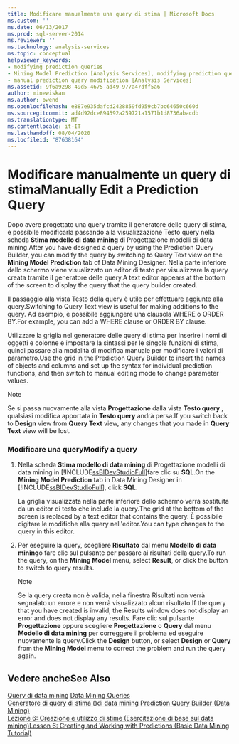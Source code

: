 ```yaml
---
title: Modificare manualmente una query di stima | Microsoft Docs
ms.custom: ''
ms.date: 06/13/2017
ms.prod: sql-server-2014
ms.reviewer: ''
ms.technology: analysis-services
ms.topic: conceptual
helpviewer_keywords:
- modifying prediction queries
- Mining Model Prediction [Analysis Services], modifying prediction queries
- manual prediction query modification [Analysis Services]
ms.assetid: 9f6a9298-49d5-4675-ad49-977a47dff5a6
author: minewiskan
ms.author: owend
ms.openlocfilehash: e887e935dafcd2428859fd959cb7bc64650c660d
ms.sourcegitcommit: ad4d92dce894592a259721a1571b1d8736abacdb
ms.translationtype: MT
ms.contentlocale: it-IT
ms.lasthandoff: 08/04/2020
ms.locfileid: "87638164"
---
```

# <a name="manually-edit-a-prediction-query"></a><span data-ttu-id="e556a-102">Modificare manualmente un query di stima</span><span class="sxs-lookup"><span data-stu-id="e556a-102">Manually Edit a Prediction Query</span></span>
  <span data-ttu-id="e556a-103">Dopo avere progettato una query tramite il generatore delle query di stima, è possibile modificarla passando alla visualizzazione Testo query nella scheda **Stima modello di data mining** di Progettazione modelli di data mining.</span><span class="sxs-lookup"><span data-stu-id="e556a-103">After you have designed a query by using the Prediction Query Builder, you can modify the query by switching to Query Text view on the **Mining Model Prediction** tab of Data Mining Designer.</span></span> <span data-ttu-id="e556a-104">Nella parte inferiore dello schermo viene visualizzato un editor di testo per visualizzare la query creata tramite il generatore delle query.</span><span class="sxs-lookup"><span data-stu-id="e556a-104">A text editor appears at the bottom of the screen to display the query that the query builder created.</span></span>  
  
 <span data-ttu-id="e556a-105">Il passaggio alla vista Testo della query è utile per effettuare aggiunte alla query.</span><span class="sxs-lookup"><span data-stu-id="e556a-105">Switching to Query Text view is useful for making additions to the query.</span></span> <span data-ttu-id="e556a-106">Ad esempio, è possibile aggiungere una clausola WHERE o ORDER BY.</span><span class="sxs-lookup"><span data-stu-id="e556a-106">For example, you can add a WHERE clause or ORDER BY clause.</span></span>  
  
 <span data-ttu-id="e556a-107">Utilizzare la griglia nel generatore delle query di stima per inserire i nomi di oggetti e colonne e impostare la sintassi per le singole funzioni di stima, quindi passare alla modalità di modifica manuale per modificare i valori di parametro.</span><span class="sxs-lookup"><span data-stu-id="e556a-107">Use the grid in the Prediction Query Builder to insert the names of objects and columns and set up the syntax for individual prediction functions, and then switch to manual editing mode to change parameter values.</span></span>  
  
> [!NOTE]  
>  <span data-ttu-id="e556a-108">Se si passa nuovamente alla vista **Progettazione** dalla vista **Testo query** , qualsiasi modifica apportata in **Testo query** andrà persa.</span><span class="sxs-lookup"><span data-stu-id="e556a-108">If you switch back to **Design** view from **Query Text** view, any changes that you made in **Query Text** view will be lost.</span></span>  
  
### <a name="modify-a-query"></a><span data-ttu-id="e556a-109">Modificare una query</span><span class="sxs-lookup"><span data-stu-id="e556a-109">Modify a query</span></span>  
  
1.  <span data-ttu-id="e556a-110">Nella scheda **Stima modello di data mining** di Progettazione modelli di data mining in [!INCLUDE[ssBIDevStudioFull](../../includes/ssbidevstudiofull-md.md)]fare clic su **SQL**.</span><span class="sxs-lookup"><span data-stu-id="e556a-110">On the **Mining Model Prediction** tab in Data Mining Designer in [!INCLUDE[ssBIDevStudioFull](../../includes/ssbidevstudiofull-md.md)], click **SQL**.</span></span>  
  
     <span data-ttu-id="e556a-111">La griglia visualizzata nella parte inferiore dello schermo verrà sostituita da un editor di testo che include la query.</span><span class="sxs-lookup"><span data-stu-id="e556a-111">The grid at the bottom of the screen is replaced by a text editor that contains the query.</span></span> <span data-ttu-id="e556a-112">È possibile digitare le modifiche alla query nell'editor.</span><span class="sxs-lookup"><span data-stu-id="e556a-112">You can type changes to the query in this editor.</span></span>  
  
2.  <span data-ttu-id="e556a-113">Per eseguire la query, scegliere **Risultato** dal menu **Modello di data mining**o fare clic sul pulsante per passare ai risultati della query.</span><span class="sxs-lookup"><span data-stu-id="e556a-113">To run the query, on the **Mining Model** menu, select **Result**, or click the button to switch to query results.</span></span>  
  
    > [!NOTE]  
    >  <span data-ttu-id="e556a-114">Se la query creata non è valida, nella finestra Risultati non verrà segnalato un errore e non verrà visualizzato alcun risultato.</span><span class="sxs-lookup"><span data-stu-id="e556a-114">If the query that you have created is invalid, the Results window does not display an error and does not display any results.</span></span> <span data-ttu-id="e556a-115">Fare clic sul pulsante **Progettazione** oppure scegliere **Progettazione** o **Query** dal menu **Modello di data mining** per correggere il problema ed eseguire nuovamente la query.</span><span class="sxs-lookup"><span data-stu-id="e556a-115">Click the **Design** button, or select **Design** or **Query** from the **Mining Model** menu to correct the problem and run the query again.</span></span>  
  
## <a name="see-also"></a><span data-ttu-id="e556a-116">Vedere anche</span><span class="sxs-lookup"><span data-stu-id="e556a-116">See Also</span></span>  
 <span data-ttu-id="e556a-117">[Query di data mining](data-mining-queries.md) </span><span class="sxs-lookup"><span data-stu-id="e556a-117">[Data Mining Queries](data-mining-queries.md) </span></span>  
 <span data-ttu-id="e556a-118">[Generatore di query di stima &#40;&#41;di data mining](../prediction-query-builder-data-mining.md) </span><span class="sxs-lookup"><span data-stu-id="e556a-118">[Prediction Query Builder &#40;Data Mining&#41;](../prediction-query-builder-data-mining.md) </span></span>  
 [<span data-ttu-id="e556a-119">Lezione 6: Creazione e utilizzo di stime &#40;Esercitazione di base sul data mining&#41;</span><span class="sxs-lookup"><span data-stu-id="e556a-119">Lesson 6: Creating and Working with Predictions &#40;Basic Data Mining Tutorial&#41;</span></span>](../../tutorials/lesson-6-creating-and-working-with-predictions-basic-data-mining-tutorial.md)  
  
  
